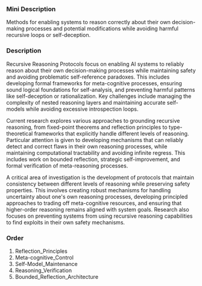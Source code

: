 ### Mini Description

Methods for enabling systems to reason correctly about their own decision-making processes and potential modifications while avoiding harmful recursive loops or self-deception.

### Description

Recursive Reasoning Protocols focus on enabling AI systems to reliably reason about their own decision-making processes while maintaining safety and avoiding problematic self-reference paradoxes. This includes developing formal frameworks for meta-cognitive processes, ensuring sound logical foundations for self-analysis, and preventing harmful patterns like self-deception or rationalization. Key challenges include managing the complexity of nested reasoning layers and maintaining accurate self-models while avoiding excessive introspection loops.

Current research explores various approaches to grounding recursive reasoning, from fixed-point theorems and reflection principles to type-theoretical frameworks that explicitly handle different levels of reasoning. Particular attention is given to developing mechanisms that can reliably detect and correct flaws in their own reasoning processes, while maintaining computational tractability and avoiding infinite regress. This includes work on bounded reflection, strategic self-improvement, and formal verification of meta-reasoning processes.

A critical area of investigation is the development of protocols that maintain consistency between different levels of reasoning while preserving safety properties. This involves creating robust mechanisms for handling uncertainty about one's own reasoning processes, developing principled approaches to trading off meta-cognitive resources, and ensuring that higher-order reasoning remains aligned with system goals. Research also focuses on preventing systems from using recursive reasoning capabilities to find exploits in their own safety mechanisms.

### Order

1. Reflection_Principles
2. Meta-cognitive_Control
3. Self-Model_Maintenance
4. Reasoning_Verification
5. Bounded_Reflection_Architecture
